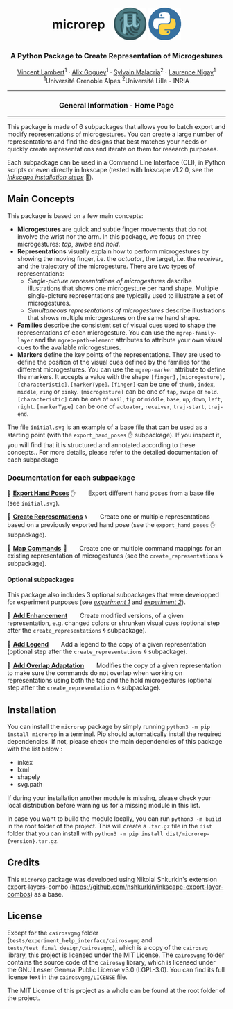 <p align="center">
<div style="display: table; margin: 0 auto">
    <h1 style="display: table-cell; vertical-align: middle;padding-right: 20px">microrep</h1>
    <span style="display: table-cell; vertical-align: middle;padding-right: 5px"><img src="./docs/images/microRep_full.png" alt="Project Settings screenshot" height="75" width="75"/></span>
    <span style="display: table-cell; vertical-align: middle;"><img src="./docs/images/python_logo.png" alt="Project Settings screenshot" height="75" width="75"/></span>
</div>
<h3 align="center">A Python Package to Create Representation of Microgestures</h3>
</p>
<p align="center">
  <p align="center">
    <a href="https://vincent-lambert.eu/">Vincent Lambert</a><sup>1</sup>
    ·
    <a href="http://alixgoguey.fr/">Alix Goguey</a><sup>1</sup>
    ·
    <a href="https://malacria.com/">Sylvain Malacria</a><sup>2</sup>
    ·
    <a href="http://iihm.imag.fr/member/lnigay/">Laurence Nigay</a><sup>1</sup>
    <br>
    <sup>1</sup>Université Grenoble Alpes <sup>2</sup>Université Lille - INRIA
  </p>
</p>

---

<h3 align="center">
    General Information - Home Page
</h3>

---


This package is made of 6 subpackages that allows you to batch export and modify representations of microgestures.
You can create a large number of representations and find the designs that best matches your needs or quickly create representations and iterate on them for research purposes. 

Each subpackage can be used in a Command Line Interface (CLI), in Python scripts or even directly in Inkscape (tested with Inkscape v1.2.0, see the [*Inkscape installation steps*](./docs/inkscape-installation-steps.md) :art:).

## Main Concepts 

This package is based on a few main concepts:

* **Microgestures** are quick and subtle finger movements that do not involve the wrist nor the arm. In this package, we focus on three microgestures: *tap*, *swipe* and *hold*.
* **Representations** visually explain how to perform microgestures by showing the moving finger, i.e. the *actuator*, the target, i.e. the *receiver*, and the trajectory of the microgesture. There are two types of representations: 
  * *Single-picture representations of microgestures* describe illustrations that shows one microgesture per hand shape. Multiple single-picture representations are typically used to illustrate a set of microgestures.
  * *Simultaneous representations of microgestures* describe illustrations that shows multiple microgestures on the same hand shape.
* **Families** describe the consistent set of visual cues used to shape the representations of each microgesture. You can use the `mgrep-family-layer` and the `mgrep-path-element` attributes to attribute your own visual cues to the available microgestures.
* **Markers** define the key points of the representations. They are used to define the position of the visual cues defined by the families for the different microgestures. You can use the `mgrep-marker` attribute to define the markers. It accepts a value with the shape `[finger],[microgesture],[characteristic],[markerType]`. `[finger]` can be one of `thumb`, `index`, `middle`, `ring` or `pinky`. `{microgesture]` can be one of `tap`, `swipe` or `hold`. `[characteristic]` can be one of `nail`, `tip` or `middle`, `base`, `up`, `down`, `left`, `right`. `[markerType]` can be one of `actuator`, `receiver`, `traj-start`, `traj-end`.

The file `initial.svg` is an example of a base file that can be used as a starting point (with the `export_hand_poses` :raised_hand: subpackage). If you inspect it, you will find that it is structured and annotated according to these concepts.. For more details, please refer to the detailed documentation of each subpackage

### Documentation for each subpackage

:bookmark_tabs: [**Export Hand Poses**](./docs/export-hand-poses.md) :raised_hand:
&emsp;&ensp; Export different hand poses from a base file (see `initial.svg`).


:bookmark_tabs: [**Create Representations**](./docs/create-representations.md) :cyclone: 
&emsp;&ensp; Create one or multiple representations based on a previously exported hand pose (see the `export_hand_poses` :raised_hand: subpackage).


:bookmark_tabs: [**Map Commands**](./docs/map-commands.md) :game_die: 
&emsp;&ensp; Create one or multiple command mappings for an existing representation of microgestures (see the `create_representations` :cyclone: subpackage).

#### Optional subpackages

This package also includes 3 optional subpackages that were developped for experiment purposes (see [*experiment 1*](./docs/experiment-simultaneous-representations.md) and [*experiment 2*](./docs/experiment-help-interface.md)).

:bookmark_tabs: [**Add Enhancement**](./docs/add-enhancement.md) 
&emsp;&ensp; Create modified versions, of a given representation, e.g. changed colors or shrunken visual cues (optional step after the `create_representations` :cyclone: subpackage).


:bookmark_tabs: [**Add Legend**](./docs/add-legend.md)
&emsp;&ensp; Add a legend to the copy of a given representation (optional step after the `create_representations` :cyclone: subpackage).


:bookmark_tabs: [**Add Overlap Adaptation**](./docs/add-overlap-adaptation.md)
&emsp;&ensp; Modifies the copy of a given representation to make sure the commands do not overlap when working on representations using both the tap and the hold microgestures (optional step after the `create_representations` :cyclone: subpackage).

## Installation

You can install the `microrep` package by simply running `python3 -m pip install microrep` in a terminal. Pip should automatically install the required dependencies. If not, please check the main dependencies of this package with the list below :
- inkex
- lxml
- shapely
- svg.path

If during your installation another module is missing, please check your local distribution before warning us for a missing module in this list.

In case you want to build the module locally, you can run `python3 -m build` in the root folder of the project. This will create a `.tar.gz` file in the `dist` folder that you can install with `python3 -m pip install dist/microrep-{version}.tar.gz`.

## Credits

This `microrep` package was developed using Nikolai Shkurkin's extension export-layers-combo (https://github.com/nshkurkin/inkscape-export-layer-combos) as a base. 

## License

Except for the `cairosvgmg` folder (``tests/experiment_help_interface/cairosvgmg`` and ``tests/test_final_design/cairosvgmg``), which is a copy of the `cairosvg` library, this project is licensed under the MIT License. The `cairosvgmg` folder contains the source code of the `cairosvg` library, which is licensed under the GNU Lesser General Public License v3.0 (LGPL-3.0). You can find its full license text in the `cairosvgmg/LICENSE` file.

The MIT License of this project as a whole can be found at the root folder of the project.